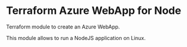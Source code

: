 # Terraform Azure WebApp for Node

Terraform module to create an Azure WebApp.

This module allows to run a NodeJS application on Linux.
